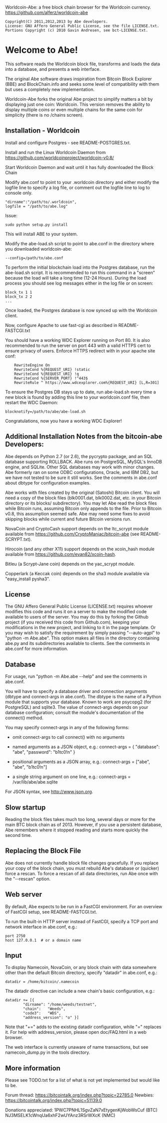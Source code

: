 Worldcoin-Abe: a free block chain browser for the Worldcoin currency.
https://github.com/alferz/worldcoin-abe

    Copyright(C) 2011,2012,2013 by Abe developers.
    License: GNU Affero General Public License, see the file LICENSE.txt.
    Portions Copyright (c) 2010 Gavin Andresen, see bct-LICENSE.txt.

Welcome to Abe!
===============

This software reads the Worldcoin block file, transforms and loads the
data into a database, and presents a web interface.

The original Abe software draws inspiration from Bitcoin Block Explorer (BBE) and
BlockChain.info and seeks some level of compatibility with them but
uses a completely new implementation. 

Worldcoin-Abe forks the original Abe project to simplify matters a bit by displaying
just one coin: Worldcoin. This version removes the ability to display multiple coins
or even multiple chains for the same coin for simplicity (there is no /chains screen).

Installation - Worldcoin
------------

Install and configure Postgres - see README-POSTGRES.txt.

Install and run the Linux Worldcoin Daemon 
from https://github.com/worldcoinproject/worldcoin-v0.8/

Start Worldcoin Daemon and wait until it has fully downloaded the 
Block Chain

Modify abe.conf to point to your .worldcoin directory and either
modify the logfile line to specify a log file, or comment out 
the logfile line to log to console only.
    
    "dirname":"/path/to/.worldcoin",
    logfile = "/path/to/abe.log"

Issue:

    sudo python setup.py install

This will install ABE to your system.

Modify the abe-load.sh script to point to abe.conf in the directory
where you downloaded worldcoin-abe:

    --config=/path/to/abe.conf

To perform the initial blockchain load into the Postgres database, 
run the abe-load.sh script. It is recommended to run this command 
in a "screen" because the load will take a long time (12-24 Hours).
During the load process you should see log messages either in the 
log file or on screen:

    block_tx 1 1
    block_tx 2 2
    ...

Once loaded, the Postgres database is now synced up with the Worldcoin client.

Now, configure Apache to use fast-cgi as described in README-FASTCGI.txt

You should have a working WDC Explorer running on Port 80. It is also 
recommended to run the server on port 443 with a valid HTTPS cert
to ensure privacy of users. Enforce HTTPS redirect with in your apache site conf:

        RewriteEngine On
        RewriteCond %{REQUEST_URI} !static
        RewriteCond %{REQUEST_URI} !q
        RewriteCond %{SERVER_PORT} !^443$
        RewriteRule ^ https://www.wdcexplorer.com%{REQUEST_URI} [L,R=301]

To ensure the Postgres DB stays up to date, run abe-load.sh every time a new 
block is found by adding this line to your worldcoin.conf file, then 
restart the WDC Daemon:

    blocknotify=/path/to/abe/abe-load.sh

Congratulations, now you have a working WDC Explorer!


Additional Installation Notes from the bitcoin-abe Developers:
------------

Abe depends on Python 2.7 (or 2.6), the pycrypto package, and an SQL
database supporting ROLLBACK.  Abe runs on PostgreSQL, MySQL's InnoDB
engine, and SQLite.  Other SQL databases may work with minor changes.
Abe formerly ran on some ODBC configurations, Oracle, and IBM DB2, but
we have not tested to be sure it still works.  See the comments in
abe.conf about dbtype for configuration examples.

Abe works with files created by the original (Satoshi) Bitcoin client.
You will need a copy of the block files (blk0001.dat, blk0002.dat,
etc. in your Bitcoin directory or its blocks/ subdirectory).  You may
let Abe read the block files while Bitcoin runs, assuming Bitcoin only
appends to the file.  Prior to Bitcoin v0.8, this assumption seemed
safe.  Abe may need some fixes to avoid skipping blocks while current
and future Bitcoin versions run.

NovaCoin and CryptoCash support depends on the ltc_scrypt module
available from https://github.com/CryptoManiac/bitcoin-abe (see
README-SCRYPT.txt).

Hirocoin (and any other X11) support depends on the xcoin_hash module
available from https://github.com/evan82/xcoin-hash.

Bitleu (a Scrypt-Jane coin) depends on the yac_scrypt module.

Copperlark (a Keccak coin) depends on the sha3 module available via
"easy_install pysha3".

License
-------

The GNU Affero General Public License (LICENSE.txt) requires whoever
modifies this code and runs it on a server to make the modified code
available to users of the server.  You may do this by forking the
Github project (if you received this code from Github.com), keeping
your modifications in the new project, and linking to it in the page
template.  Or you may wish to satisfy the requirement by simply
passing "--auto-agpl" to "python -m Abe.abe".  This option makes all
files in the directory containing abe.py and its subdirectories
available to clients.  See the comments in abe.conf for more
information.

Database
--------

For usage, run "python -m Abe.abe --help" and see the comments in
abe.conf.

You will have to specify a database driver and connection arguments
(dbtype and connect-args in abe.conf).  The dbtype is the name of a
Python module that supports your database.  Known to work are psycopg2
(for PostgreSQL) and sqlite3.  The value of connect-args depends on
your database configuration; consult the module's documentation of the
connect() method.

You may specify connect-args in any of the following forms:

* omit connect-args to call connect() with no arguments

* named arguments as a JSON object, e.g.:
  connect-args = { "database": "abe", "password": "b1tc0!n" }

* positional arguments as a JSON array, e.g.:
  connect-args = ["abe", "abe", "b1tc0!n"]

* a single string argument on one line, e.g.:
  connect-args = /var/lib/abe/abe.sqlite

For JSON syntax, see http://www.json.org.

Slow startup
------------

Reading the block files takes much too long, several days or more for
the main BTC block chain as of 2013.  However, if you use a persistent
database, Abe remembers where it stopped reading and starts more
quickly the second time.

Replacing the Block File
------------------------

Abe does not currently handle block file changes gracefully.  If you
replace your copy of the block chain, you must rebuild Abe's database
or (quicker) force a rescan.  To force a rescan of all data
directories, run Abe once with the "--rescan" option.

Web server
----------

By default, Abe expects to be run in a FastCGI environment.  For an
overview of FastCGI setup, see README-FASTCGI.txt.

To run the built-in HTTP server instead of FastCGI, specify a TCP port
and network interface in abe.conf, e.g.:

    port 2750
    host 127.0.0.1  # or a domain name

Input
-----

To display Namecoin, NovaCoin, or any block chain with data somewhere
other than the default Bitcoin directory, specify "datadir" in
abe.conf, e.g.:

    datadir = /home/bitcoin/.namecoin

The datadir directive can include a new chain's basic configuration,
e.g.:

    datadir += [{
            "dirname": "/home/weeds/testnet",
            "chain":   "Weeds",
            "code3":   "WDS",
            "address_version": "o" }]

Note that "+=" adds to the existing datadir configuration, while "="
replaces it.  For help with address_version, please open doc/FAQ.html
in a web browser.

The web interface is currently unaware of name transactions, but see
namecoin_dump.py in the tools directory.

More information
----------------

Please see TODO.txt for a list of what is not yet implemented but
would like to be.

Forum thread: https://bitcointalk.org/index.php?topic=22785.0
Newbies: https://bitcointalk.org/index.php?topic=51139.0

Donations appreciated: 1PWC7PNHL1SgvZaN7xEtygenKjWobWsCuf (BTC)
NJ3MSELK1cWnqUa6xhF2wUYAnz3RSrWXcK (NMC)
